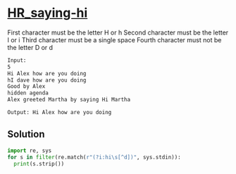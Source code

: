 # [HR_saying-hi](https://www.hackerrank.com/challenges/saying-hi)

First character must be the letter H or h
Second character must be the letter I or i
Third character must be a single space
Fourth character must not be the letter D or d

```txt
Input:
5
Hi Alex how are you doing
hI dave how are you doing
Good by Alex
hidden agenda
Alex greeted Martha by saying Hi Martha

Output: Hi Alex how are you doing
```

## Solution

```py
import re, sys
for s in filter(re.match(r"(?i:hi\s[^d])", sys.stdin)):
  print(s.strip())
```
